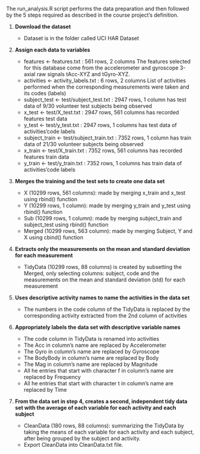 The run_analysis.R script performs the data preparation and then followed by the 5 steps required as described in the course project’s definition.

 1. **Download the dataset**
    - Dataset is in the folder called UCI HAR Dataset

 2. **Assign each data to variables**
    - features <- features.txt : 561 rows, 2 columns
      The features selected for this database come from the accelerometer and gyroscope 3-axial raw signals tAcc-XYZ and tGyro-XYZ.
    - activities <- activity_labels.txt : 6 rows, 2 columns
      List of activities performed when the corresponding measurements were taken and its codes (labels)
    - subject_test <- test/subject_test.txt : 2947 rows, 1 column
      has test data of 9/30 volunteer test subjects being observed
    - x_test <- test/X_test.txt : 2947 rows, 561 columns
      has recorded features test data
    - y_test <- test/y_test.txt : 2947 rows, 1 columns
      has test data of activities’code labels
    - subject_train <- test/subject_train.txt : 7352 rows, 1 column
      has train data of 21/30 volunteer subjects being observed
    - x_train <- test/X_train.txt : 7352 rows, 561 columns
      has recorded features train data
    - y_train <- test/y_train.txt : 7352 rows, 1 columns
      has train data of activities’code labels

 3. **Merges the training and the test sets to create one data set**
    - X (10299 rows, 561 columns): made by merging x_train and x_test using rbind() function
    - Y (10299 rows, 1 column): made by merging y_train and y_test using rbind() function
    - Sub (10299 rows, 1 column): made by merging subject_train and subject_test using rbind() function
    - Merged (10299 rows, 563 column): made by merging Subject, Y and X using cbind() function

 4. **Extracts only the measurements on the mean and standard deviation for each measurement**
    - TidyData (10299 rows, 88 columns) is created by subsetting the Merged, only selecting columns: subject, code and the measurements on the mean and standard deviation (std) for each measurement

 5. **Uses descriptive activity names to name the activities in the data set**
    - The numbers in the code column of the TidyData is replaced by the corresponding activity extracted from the 2nd column of activities

 6. **Appropriately labels the data set with descriptive variable names**
    - The code column in TidyData is renamed into activities
    - The Acc in column’s name are replaced by Accelerometer
    - The Gyro in column’s name are replaced by Gyroscope
    - The BodyBody in column’s name are replaced by Body
    - The Mag in column’s name are replaced by Magnitude
    - All he entries that start with character f in column’s name are replaced by Frequency
    - All he entries that start with character t in column’s name are replaced by Time

 7. **From the data set in step 4, creates a second, independent tidy data set with the average of each variable for each activity and each subject**
    - CleanData (180 rows, 88 columns): summarizing the TidyData by taking the means of each variable for each activity and each subject, after being grouped by the subject and activity.
    - Export CleanData into CleanData.txt file.
